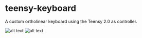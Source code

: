 # teensy-keyboard
A custom ortholinear keyboard using the Teensy 2.0 as controller. 

![alt text](https://www.pjrc.com/teensy/pinout2a.png)
![alt text](https://www.pjrc.com/teensy/pinout2b.png)
